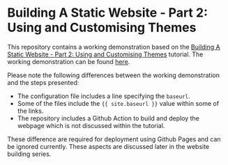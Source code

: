 # Building A Static Website - Part 2: Using and Customising Themes

This repository contains a working demonstration based on the [Building A Static Website - Part 2: Using and Customising Themes](https://jamesmount.tech/website%20building/2023/04/30/BuildingAStaticWebsite_Part2.html) tutorial. The working demonstration can be found [here](https://jamesmount.tech/building_a_static_website_part_2/). 

Please note the following differences between the working demonstration and the steps presented:
- The configuration file includes a line specifying the `baseurl`. 
- Some of the files include the `{{ site.baseurl }}` value within some of the links.
- The repository includes a Github Action to build and deploy the webpage which is not discussed within the tutorial. 

These difference are required for deployment using Github Pages and can be ignored currently. These aspects are discussed later in the website building series.

